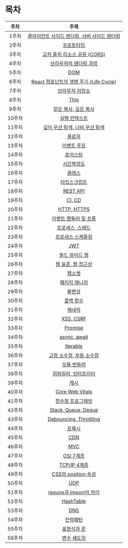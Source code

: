 # 목차

|  주차  |                              주제                               |
| :----: | :-------------------------------------------------------------: |
| 1주차  |  [클라이언트 사이드 렌더링, 서버 사이드 렌더링](./01_CSR_SSR)   |
| 2주차  |                  [프로토타입](./02_Prototype)                   |
| 3주차  |            [교차 출처 리소스 공유 (CORS)](./03_CORS)            |
| 4주차  |          [브라우저의 렌더링 과정](./04_Browser_Render)          |
| 5주차  |                         [DOM](./05_DOM)                         |
| 6주차  | [React 컴포넌트의 생명 주기 (Life Cycle)](./06_React_LifeCycle) |
| 7주차  |             [브라우저 저장소](./07_Browser_Storage)             |
| 8주차  |                        [This](./08_This)                        |
| 9주차  |         [얕은 복사, 깊은 복사](./09_Shallow_Deep_Copy)          |
| 10주차 |             [실행 컨텍스트](./10_Execution_Context)             |
| 11주차 |         [깊이 우선 탐색, 너비 우선 탐색](./11_DFS_BFS)          |
| 12주차 |                     [클로저](./12_Closure)                      |
| 13주차 |                 [이벤트 루프](./13_Event_Loop)                  |
| 14주차 |                    [호이스팅](./14_Hoisting)                    |
| 15주차 |               [시간복잡도](./15_Time_Complexity)                |
| 16주차 |                      [클래스](./16_Class)                       |
| 17주차 |                 [타입스크립트](./17_TypeScript)                 |
| 18주차 |                    [REST API](./18_REST_API)                    |
| 19주차 |                      [CI, CD](./19_CI_CD)                       |
| 20주차 |                 [HTTP, HTTPS](./20_HTTP_HTTPS)                  |
| 21주차 |        [이벤트 핸들러 및 흐름](./21_Event_Handler_Flow)         |
| 22주차 |             [프로세스, 스레드](./22_Process_Thread)             |
| 23주차 |          [프로세스 스케줄링](./23_Process_Scheduling)           |
| 24주차 |                         [JWT](./24_JWT)                         |
| 25주차 |              [월드 와이드 웹](./25_World_Wide_Web)              |
| 26주차 |     [웹 표준, 웹 접근성](./26_Web_Standards_Accessibility)      |
| 27주차 |                    [웹소켓](./27_WebSocket)                     |
| 28주차 |              [패키지 매니저](./28_Package_Manager)              |
| 29주차 |                   [불변성](./29_Immutability)                   |
| 30주차 |               [콜백 함수](./30_Callback_Function)               |
| 31주차 |                     [제네릭](./31_Generics)                     |
| 32주차 |                   [XSS, CSRF](./32_XSS_CSRF)                    |
| 33주차 |                     [Promise](./33_Promise)                     |
| 34주차 |                [async, await](./34_async_await)                 |
| 35주차 |                    [Iterable](./35_Iterable)                    |
| 36주차 |      [고정 소수점, 부동 소수점](./36_Fixed_Floating_Point)      |
| 37주차 |               [모듈 번들러](./37_Module_Bundler)                |
| 38주차 |           [컴파일러, 인터프리터](./38_Compiler_Interpreer)           |
| 39주차 |           [캐시](./39_Cache)           |
| 40주차 |           [Core Web Vitals](./40_Core_Web_Vitals)           |
| 41주차 |           [함수형 프로그래밍](./41_Functional_Programming)           |
| 42주차 |           [Stack, Queue, Deque](./42_Stack_Queue_Deque)           |
| 43주차 |           [Debouncing, Throttling](./43_Debouncing_Throttling)           |
| 44주차 |           [프록시](./44_Proxy)           |
| 45주차 |           [CDN](./45_CDN)           |
| 46주차 |           [MVC](./46_MVC)           |
| 47주차 |           [OSI 7계층](./47_OSI_7_Layer)           |
| 48주차 |           [TCP/IP 4계층](./48_TCP_IP_4_Layer)           |
| 49주차 |           [CSS의 position 속성](./49_CSS_position)           |
| 50주차 |           [UDP](./50_UDP)           |
| 51주차 |           [require과 import의 차이](./51_require_import)           |
| 52주차 |           [HashTable](./52_HashTable)           |
| 53주차 |           [DNS](./53_DNS)           |
| 54주차 |           [전략패턴](./54_Strategy_Pattern)           |
| 55주차 |           [표현식과 문](./55_Expression_Statement)           |
| 56주차 |           [변수 섀도잉](./56_Variable_Shadowing)           |